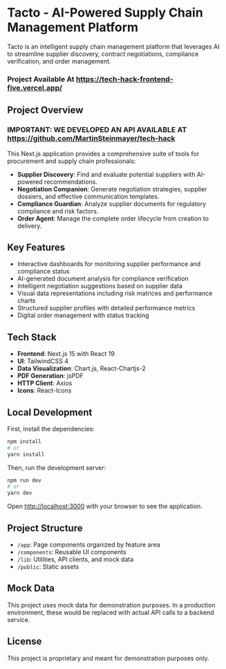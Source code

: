 # Tacto - AI-Powered Supply Chain Management Platform

Tacto is an intelligent supply chain management platform that leverages AI to streamline supplier discovery, contract negotiations, compliance verification, and order management.

### Project Available At https://tech-hack-frontend-five.vercel.app/


## Project Overview

### IMPORTANT: WE DEVELOPED AN API AVAILABLE AT https://github.com/MartinSteinmayer/tech-hack

This Next.js application provides a comprehensive suite of tools for procurement and supply chain professionals:

- **Supplier Discovery**: Find and evaluate potential suppliers with AI-powered recommendations.
- **Negotiation Companion**: Generate negotiation strategies, supplier dossiers, and effective communication templates.
- **Compliance Guardian**: Analyze supplier documents for regulatory compliance and risk factors.
- **Order Agent**: Manage the complete order lifecycle from creation to delivery.

## Key Features

- Interactive dashboards for monitoring supplier performance and compliance status
- AI-generated document analysis for compliance verification
- Intelligent negotiation suggestions based on supplier data
- Visual data representations including risk matrices and performance charts
- Structured supplier profiles with detailed performance metrics
- Digital order management with status tracking

## Tech Stack

- **Frontend**: Next.js 15 with React 19
- **UI**: TailwindCSS 4
- **Data Visualization**: Chart.js, React-Chartjs-2
- **PDF Generation**: jsPDF
- **HTTP Client**: Axios
- **Icons**: React-Icons

## Local Development

First, install the dependencies:

```bash
npm install
# or
yarn install
```

Then, run the development server:

```bash
npm run dev
# or
yarn dev
```

Open [http://localhost:3000](http://localhost:3000) with your browser to see the application.

## Project Structure

- `/app`: Page components organized by feature area
- `/components`: Reusable UI components
- `/lib`: Utilities, API clients, and mock data
- `/public`: Static assets

## Mock Data

This project uses mock data for demonstration purposes. In a production environment, these would be replaced with actual API calls to a backend service.

## License

This project is proprietary and meant for demonstration purposes only.
